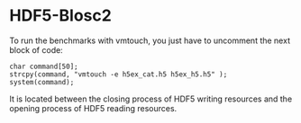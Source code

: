 # HDF5-Blosc2

To run the benchmarks with vmtouch, you just have to uncomment the next block of code:

    char command[50];
    strcpy(command, "vmtouch -e h5ex_cat.h5 h5ex_h5.h5" );
    system(command);

It is located between the closing process of HDF5 writing resources and the opening process of HDF5 reading resources.